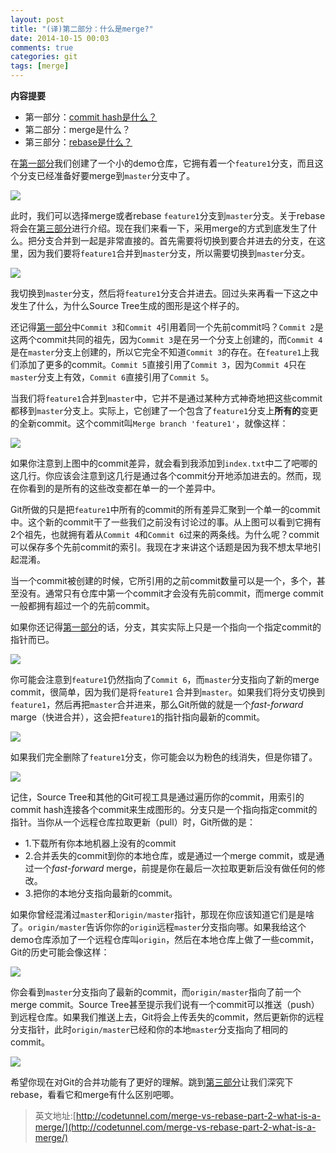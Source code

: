 ```yaml
---
layout: post
title: "(译)第二部分：什么是merge?"
date: 2014-10-15 00:03
comments: true
categories: git
tags: [merge]
---
```


**内容提要**

* 第一部分：[commit hash是什么？](http://fusijie.github.io/2014/10/08/what-is-a-commit-hash/)
* 第二部分：merge是什么？
* 第三部分：[rebase是什么？](http://fusijie.github.io/2014/11/18/what-is-a-rebase/)

在[第一部分](http://fusijie.github.io/2014/10/08/what-is-a-commit-hash/ )我们创建了一个小的demo仓库，它拥有着一个`feature1`分支，而且这个分支已经准备好要merge到`master`分支中了。

<!-- more -->

![](http://i.imgur.com/kxDIgKl.png)

此时，我们可以选择merge或者rebase `feature1`分支到`master`分支。关于rebase将会在[第三部分](http://fusijie.github.io/2014/11/18/what-is-a-rebase/)进行介绍。现在我们来看一下，采用merge的方式到底发生了什么。把分支合并到一起是非常直接的。首先需要将切换到要合并进去的分支，在这里，因为我们要将`feature1`合并到`master`分支，所以需要切换到`master`分支。

![](http://i.imgur.com/S0av3NM.png)

我切换到`master`分支，然后将`feature1`分支合并进去。回过头来再看一下这之中发生了什么，为什么Source Tree生成的图形是这个样子的。

还记得[第一部分](http://fusijie.github.io/2014/10/08/what-is-a-commit-hash/)中`Commit 3`和`Commit 4`引用着同一个先前commit吗？`Commit 2`是这两个commit共同的祖先，因为`Commit 3`是在另一个分支上创建的，而`Commit 4`是在`master`分支上创建的，所以它完全不知道`Commit 3`的存在。在`feature1`上我们添加了更多的commit。`Commit 5`直接引用了`Commit 3`，因为`Commit 4`只在`master`分支上有效，`Commit 6`直接引用了`Commit 5`。

当我们将`feature1`合并到`master`中，它并不是通过某种方式神奇地把这些commit都移到`master`分支上。实际上，它创建了一个包含了`feature1`分支上**所有的**变更的全新commit。这个commit叫`Merge branch 'feature1'`，就像这样：

![](http://i.imgur.com/RECAHy7.png)

如果你注意到上图中的commit差异，就会看到我添加到`index.txt`中二了吧唧的这几行。你应该会注意到这几行是通过各个commit分开地添加进去的。然而，现在你看到的是所有的这些改变都在单一的一个差异中。

Git所做的只是把`feature1`中所有的commit的所有差异汇聚到一个单一的commit中。这个新的commit干了一些我们之前没有讨论过的事。从上图可以看到它拥有2个祖先，也就拥有着从`Commit 4`和`Commit 6`过来的两条线。为什么呢？commit可以保存多个先前commit的索引。我现在才来讲这个话题是因为我不想太早地引起混淆。

当一个commit被创建的时候，它所引用的之前commit数量可以是一个，多个，甚至没有。通常只有仓库中第一个commit才会没有先前commit，而merge commit一般都拥有超过一个的先前commit。

如果你还记得[第一部分](http://fusijie.github.io/2014/10/08/what-is-a-commit-hash/)的话，分支，其实实际上只是一个指向一个指定commit的指针而已。

![](http://i.imgur.com/S0av3NM.png)

你可能会注意到`feature1`仍然指向了`Commit 6`，而`master`分支指向了新的merge commit，很简单，因为我们是将`feature1` 合并到`master`。如果我们将分支切换到`feature1`，然后再把`master`合并进来，那么Git所做的就是一个*fast-forward* marge（快进合并），这会把`feature1`的指针指向最新的commit。

![](http://i.imgur.com/Ggvb3UK.png)

如果我们完全删除了`feature1`分支，你可能会以为粉色的线消失，但是你错了。

![](http://i.imgur.com/rcSSPFa.png)

记住，Source Tree和其他的Git可视工具是通过遍历你的commit，用索引的commit hash连接各个commit来生成图形的。分支只是一个指向指定commit的指针。当你从一个远程仓库拉取更新（pull）时，Git所做的是：

* 1.下载所有你本地机器上没有的commit
* 2.合并丢失的commit到你的本地仓库，或是通过一个merge commit，或是通过一个*fast-forward* merge，前提是你在最后一次拉取更新后没有做任何的修改。
* 3.把你的本地分支指向最新的commit。

如果你曾经混淆过`master`和`origin/master`指针，那现在你应该知道它们是是啥了。`origin/master`告诉你你的`origin`远程`master`分支指向哪。如果我给这个demo仓库添加了一个远程仓库叫`origin`，然后在本地仓库上做了一些commit，Git的历史可能会像这样：

![](http://i.imgur.com/hSizNJB.png)

你会看到`master`分支指向了最新的commit，而`origin/master`指向了前一个merge commit。Source Tree甚至提示我们说有一个commit可以推送（push）到远程仓库。如果我们推送上去，Git将会上传丢失的commit，然后更新你的远程分支指针，此时`origin/master`已经和你的本地`master`分支指向了相同的commit。

![](http://i.imgur.com/pmyLiFb.png)

希望你现在对Git的合并功能有了更好的理解。跳到[第三部分]()让我们深究下rebase，看看它和merge有什么区别吧唧。

>英文地址:[http://codetunnel.com/merge-vs-rebase-part-2-what-is-a-merge/](http://codetunnel.com/merge-vs-rebase-part-2-what-is-a-merge/)
